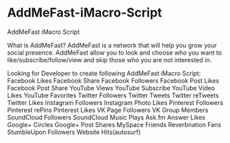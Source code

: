 # AddMeFast-iMacro-Script
AddMeFast iMacro Script

What is AddMeFast?
AddMeFast is a network that will help you grow your social presence. AddMeFast allow you to look and choose who you want to like/subscribe/follow/view and skip those who you are not interested in.

Looking for Developer to create following AddMeFast iMacro Script:
    Facebook Likes
    Facebook Share
    Facebook Followers
    Facebook Post Likes
    Facebook Post Share
    YouTube Views
    YouTube Subscribe
    YouTube Video Likes
    YouTube Favorites
    Twitter Followers
    Twitter Tweets
    Twitter reTweets
    Twitter Likes
    Instagram Followers
    Instagram Photo Likes
    Pinterest Followers
    Pinterest rePins
    Pinterest Likes
    VK Page Followers
    VK Group Members
    SoundCloud Followers
    SoundCloud Music Plays
    Ask.fm Answer Likes
    Google+ Circles
    Google+ Post Shares
    MySpace Friends
    Reverbnation Fans
    StumbleUpon Followers
    Website Hits(autosurf)
